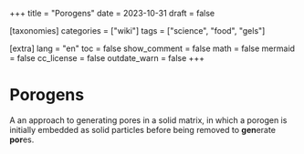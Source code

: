 +++
title = "Porogens"
date = 2023-10-31
draft = false

[taxonomies]
categories = ["wiki"]
tags = ["science", "food", "gels"]

[extra]
lang = "en"
toc = false
show_comment = false
math = false
mermaid = false
cc_license = false
outdate_warn = false
+++

# Porogens

A an approach to generating pores in a solid matrix,
in which a porogen is initially embedded as solid 
particles before being removed to **gen**erate **por**es.
